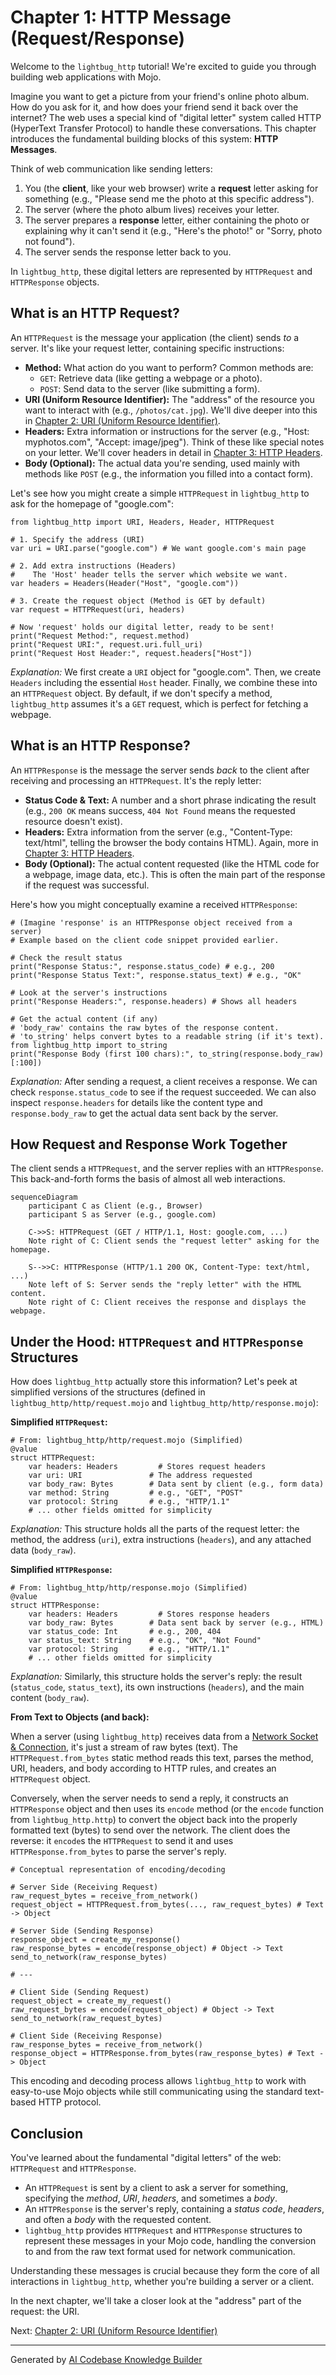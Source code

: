 # Chapter 1: HTTP Message (Request/Response)

Welcome to the `lightbug_http` tutorial! We're excited to guide you through building web applications with Mojo.

Imagine you want to get a picture from your friend's online photo album. How do you ask for it, and how does your friend send it back over the internet? The web uses a special kind of "digital letter" system called HTTP (HyperText Transfer Protocol) to handle these conversations. This chapter introduces the fundamental building blocks of this system: **HTTP Messages**.

Think of web communication like sending letters:

1.  You (the **client**, like your web browser) write a **request** letter asking for something (e.g., "Please send me the photo at this specific address").
2.  The server (where the photo album lives) receives your letter.
3.  The server prepares a **response** letter, either containing the photo or explaining why it can't send it (e.g., "Here's the photo!" or "Sorry, photo not found").
4.  The server sends the response letter back to you.

In `lightbug_http`, these digital letters are represented by `HTTPRequest` and `HTTPResponse` objects.

## What is an HTTP Request?

An `HTTPRequest` is the message your application (the client) sends *to* a server. It's like your request letter, containing specific instructions:

*   **Method:** What action do you want to perform? Common methods are:
    *   `GET`: Retrieve data (like getting a webpage or a photo).
    *   `POST`: Send data to the server (like submitting a form).
*   **URI (Uniform Resource Identifier):** The "address" of the resource you want to interact with (e.g., `/photos/cat.jpg`). We'll dive deeper into this in [Chapter 2: URI (Uniform Resource Identifier)](02_uri__uniform_resource_identifier__.md).
*   **Headers:** Extra information or instructions for the server (e.g., "Host: myphotos.com", "Accept: image/jpeg"). Think of these like special notes on your letter. We'll cover headers in detail in [Chapter 3: HTTP Headers](03_http_headers_.md).
*   **Body (Optional):** The actual data you're sending, used mainly with methods like `POST` (e.g., the information you filled into a contact form).

Let's see how you might create a simple `HTTPRequest` in `lightbug_http` to ask for the homepage of "google.com":

```mojo
from lightbug_http import URI, Headers, Header, HTTPRequest

# 1. Specify the address (URI)
var uri = URI.parse("google.com") # We want google.com's main page

# 2. Add extra instructions (Headers)
#    The 'Host' header tells the server which website we want.
var headers = Headers(Header("Host", "google.com"))

# 3. Create the request object (Method is GET by default)
var request = HTTPRequest(uri, headers)

# Now 'request' holds our digital letter, ready to be sent!
print("Request Method:", request.method)
print("Request URI:", request.uri.full_uri)
print("Request Host Header:", request.headers["Host"])
```

*Explanation:*
We first create a `URI` object for "google.com". Then, we create `Headers` including the essential `Host` header. Finally, we combine these into an `HTTPRequest` object. By default, if we don't specify a method, `lightbug_http` assumes it's a `GET` request, which is perfect for fetching a webpage.

## What is an HTTP Response?

An `HTTPResponse` is the message the server sends *back* to the client after receiving and processing an `HTTPRequest`. It's the reply letter:

*   **Status Code & Text:** A number and a short phrase indicating the result (e.g., `200 OK` means success, `404 Not Found` means the requested resource doesn't exist).
*   **Headers:** Extra information from the server (e.g., "Content-Type: text/html", telling the browser the body contains HTML). Again, more in [Chapter 3: HTTP Headers](03_http_headers_.md).
*   **Body (Optional):** The actual content requested (like the HTML code for a webpage, image data, etc.). This is often the main part of the response if the request was successful.

Here's how you might conceptually examine a received `HTTPResponse`:

```mojo
# (Imagine 'response' is an HTTPResponse object received from a server)
# Example based on the client code snippet provided earlier.

# Check the result status
print("Response Status:", response.status_code) # e.g., 200
print("Response Status Text:", response.status_text) # e.g., "OK"

# Look at the server's instructions
print("Response Headers:", response.headers) # Shows all headers

# Get the actual content (if any)
# 'body_raw' contains the raw bytes of the response content.
# 'to_string' helps convert bytes to a readable string (if it's text).
from lightbug_http import to_string
print("Response Body (first 100 chars):", to_string(response.body_raw)[:100])
```

*Explanation:*
After sending a request, a client receives a response. We can check `response.status_code` to see if the request succeeded. We can also inspect `response.headers` for details like the content type and `response.body_raw` to get the actual data sent back by the server.

## How Request and Response Work Together

The client sends a `HTTPRequest`, and the server replies with an `HTTPResponse`. This back-and-forth forms the basis of almost all web interactions.

```mermaid
sequenceDiagram
    participant C as Client (e.g., Browser)
    participant S as Server (e.g., google.com)

    C->>S: HTTPRequest (GET / HTTP/1.1, Host: google.com, ...)
    Note right of C: Client sends the "request letter" asking for the homepage.

    S-->>C: HTTPResponse (HTTP/1.1 200 OK, Content-Type: text/html, ...)
    Note left of S: Server sends the "reply letter" with the HTML content.
    Note right of C: Client receives the response and displays the webpage.
```

## Under the Hood: `HTTPRequest` and `HTTPResponse` Structures

How does `lightbug_http` actually store this information? Let's peek at simplified versions of the structures (defined in `lightbug_http/http/request.mojo` and `lightbug_http/http/response.mojo`):

**Simplified `HTTPRequest`:**

```mojo
# From: lightbug_http/http/request.mojo (Simplified)
@value
struct HTTPRequest:
    var headers: Headers         # Stores request headers
    var uri: URI               # The address requested
    var body_raw: Bytes        # Data sent by client (e.g., form data)
    var method: String         # e.g., "GET", "POST"
    var protocol: String       # e.g., "HTTP/1.1"
    # ... other fields omitted for simplicity
```

*Explanation:* This structure holds all the parts of the request letter: the method, the address (`uri`), extra instructions (`headers`), and any attached data (`body_raw`).

**Simplified `HTTPResponse`:**

```mojo
# From: lightbug_http/http/response.mojo (Simplified)
@value
struct HTTPResponse:
    var headers: Headers         # Stores response headers
    var body_raw: Bytes        # Data sent back by server (e.g., HTML)
    var status_code: Int       # e.g., 200, 404
    var status_text: String    # e.g., "OK", "Not Found"
    var protocol: String       # e.g., "HTTP/1.1"
    # ... other fields omitted for simplicity
```

*Explanation:* Similarly, this structure holds the server's reply: the result (`status_code`, `status_text`), its own instructions (`headers`), and the main content (`body_raw`).

**From Text to Objects (and back):**

When a server (using `lightbug_http`) receives data from a [Network Socket & Connection](07_network_socket___connection_.md), it's just a stream of raw bytes (text). The `HTTPRequest.from_bytes` static method reads this text, parses the method, URI, headers, and body according to HTTP rules, and creates an `HTTPRequest` object.

Conversely, when the server needs to send a reply, it constructs an `HTTPResponse` object and then uses its `encode` method (or the `encode` function from `lightbug_http.http`) to convert the object back into the properly formatted text (bytes) to send over the network. The client does the reverse: it `encode`s the `HTTPRequest` to send it and uses `HTTPResponse.from_bytes` to parse the server's reply.

```mojo
# Conceptual representation of encoding/decoding

# Server Side (Receiving Request)
raw_request_bytes = receive_from_network()
request_object = HTTPRequest.from_bytes(..., raw_request_bytes) # Text -> Object

# Server Side (Sending Response)
response_object = create_my_response()
raw_response_bytes = encode(response_object) # Object -> Text
send_to_network(raw_response_bytes)

# ---

# Client Side (Sending Request)
request_object = create_my_request()
raw_request_bytes = encode(request_object) # Object -> Text
send_to_network(raw_request_bytes)

# Client Side (Receiving Response)
raw_response_bytes = receive_from_network()
response_object = HTTPResponse.from_bytes(raw_response_bytes) # Text -> Object
```

This encoding and decoding process allows `lightbug_http` to work with easy-to-use Mojo objects while still communicating using the standard text-based HTTP protocol.

## Conclusion

You've learned about the fundamental "digital letters" of the web: `HTTPRequest` and `HTTPResponse`.

*   An `HTTPRequest` is sent by a client to ask a server for something, specifying the *method*, *URI*, *headers*, and sometimes a *body*.
*   An `HTTPResponse` is the server's reply, containing a *status code*, *headers*, and often a *body* with the requested content.
*   `lightbug_http` provides `HTTPRequest` and `HTTPResponse` structures to represent these messages in your Mojo code, handling the conversion to and from the raw text format used for network communication.

Understanding these messages is crucial because they form the core of all interactions in `lightbug_http`, whether you're building a server or a client.

In the next chapter, we'll take a closer look at the "address" part of the request: the URI.

Next: [Chapter 2: URI (Uniform Resource Identifier)](02_uri__uniform_resource_identifier__.md)

---

Generated by [AI Codebase Knowledge Builder](https://github.com/The-Pocket/Tutorial-Codebase-Knowledge)